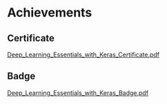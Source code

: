 

# Achievements
## Certificate
[Deep_Learning_Essentials_with_Keras_Certificate.pdf](https://prod-files-secure.s3.us-west-2.amazonaws.com/03e82b26-cccb-4906-bb56-adabcbdc0655/f5cf1405-8a02-49a4-beb6-3d50b033ba6e/Deep_Learning_Essentials_with_Keras_Certificate.pdf?X-Amz-Algorithm=AWS4-HMAC-SHA256&X-Amz-Content-Sha256=UNSIGNED-PAYLOAD&X-Amz-Credential=ASIAZI2LB466QFWXG77K%2F20250206%2Fus-west-2%2Fs3%2Faws4_request&X-Amz-Date=20250206T182039Z&X-Amz-Expires=3600&X-Amz-Security-Token=IQoJb3JpZ2luX2VjEEkaCXVzLXdlc3QtMiJGMEQCIDfi2%2F4bcd3w6wYzRvOWroei35pzsKe1k8sFgbS05QVxAiAlUO7QubgwXVMNFjsn5%2BrUoA1%2FDp2DZk%2BYlKqKBXOAlCr%2FAwhiEAAaDDYzNzQyMzE4MzgwNSIMD0Y9PiFYb3iwTGkEKtwDb%2B6aAJfLR8YD8dfjkxffN2ngbD7QyCOWB3vnIIA36r0PYq8NpENAjSR%2B2tgg2Nox72Fg9vsneF6ZP2DXoPclQwK6FIn%2FST2vR9kZ7vdqiXncHMAnCYgig7az1astdNXjuSSGiJE5HLCQT%2FrUzA0T5%2FnQCXtVTf8nDUPOMniSX028WYmkw0ulPGDqQQuPrzhs4K1P4ZoX6WZQoUQdpR6e5vzwOkky7QdATgvPTWyosqLicl%2FDClIaODNg%2B81WtbeCzbPwfY1NMMm%2FyCP27BfKXaWtwtYXrvx2rn37tmReUHHA3ZmWR%2BcSG71mrELItyeYRjTbNKU3pWRh86MIqrVL9mAAvWBLgYEElKnmGqWLChzJHsDGBY6wQD9pH7dzpdarAiNn8MSdKQTaDWebrHDgNKj9BDWk8QwmH%2F5u2pYCJVmPZXg5SiDbUvXtRyV2cXUQAHu%2F16ELhXbnR%2B2bJsUWQbN0JyOwU45L3JHxkXp0LOc6pQELs5hr3m9jo29nSMTJFIXOz2qYIZEKO0lUtopCNyXCCWm5dj9ZmDD5xkaKiLcKSmXbsY1zxnr91UHg%2F6jKIkmSPVRXHSYNsK4yPb4iR1Qc2FoLAFsYMuhZIsTe1E0DWl9R9FXyIjr6LqAwoNGTvQY6pgELL4Dgl5kaDZy7aCB8zx4YVHZ9umWi1ylsMe1Sin%2B50h%2F5rmh0zb0fa%2B3ehgxurjxq3MuF%2FyO8M6Tp%2BZTIlkAgJOBevb8pVJ7HtLl%2BIzHTSkcuQ%2BxQBFZceftfpW%2B6k25uw2PO%2BFXtiouOJ7hzismjmLTKMUTQoU8RyNw4Sa8fRDUscYCYHHzkd6Mvsq2c4bDNgBxbbZMXLOlw7CVaaLelXSj2imrc&X-Amz-Signature=86a8ad845d7f37ae3eeea5f8c0a52414ea13b0512b47e261d0a871647dbee9f1&X-Amz-SignedHeaders=host&x-id=GetObject)
## Badge
[Deep_Learning_Essentials_with_Keras_Badge.pdf](https://prod-files-secure.s3.us-west-2.amazonaws.com/03e82b26-cccb-4906-bb56-adabcbdc0655/5c209097-6d96-477f-a031-edc11aa6225f/Deep_Learning_Essentials_with_Keras_Badge.pdf?X-Amz-Algorithm=AWS4-HMAC-SHA256&X-Amz-Content-Sha256=UNSIGNED-PAYLOAD&X-Amz-Credential=ASIAZI2LB466QFWXG77K%2F20250206%2Fus-west-2%2Fs3%2Faws4_request&X-Amz-Date=20250206T182039Z&X-Amz-Expires=3600&X-Amz-Security-Token=IQoJb3JpZ2luX2VjEEkaCXVzLXdlc3QtMiJGMEQCIDfi2%2F4bcd3w6wYzRvOWroei35pzsKe1k8sFgbS05QVxAiAlUO7QubgwXVMNFjsn5%2BrUoA1%2FDp2DZk%2BYlKqKBXOAlCr%2FAwhiEAAaDDYzNzQyMzE4MzgwNSIMD0Y9PiFYb3iwTGkEKtwDb%2B6aAJfLR8YD8dfjkxffN2ngbD7QyCOWB3vnIIA36r0PYq8NpENAjSR%2B2tgg2Nox72Fg9vsneF6ZP2DXoPclQwK6FIn%2FST2vR9kZ7vdqiXncHMAnCYgig7az1astdNXjuSSGiJE5HLCQT%2FrUzA0T5%2FnQCXtVTf8nDUPOMniSX028WYmkw0ulPGDqQQuPrzhs4K1P4ZoX6WZQoUQdpR6e5vzwOkky7QdATgvPTWyosqLicl%2FDClIaODNg%2B81WtbeCzbPwfY1NMMm%2FyCP27BfKXaWtwtYXrvx2rn37tmReUHHA3ZmWR%2BcSG71mrELItyeYRjTbNKU3pWRh86MIqrVL9mAAvWBLgYEElKnmGqWLChzJHsDGBY6wQD9pH7dzpdarAiNn8MSdKQTaDWebrHDgNKj9BDWk8QwmH%2F5u2pYCJVmPZXg5SiDbUvXtRyV2cXUQAHu%2F16ELhXbnR%2B2bJsUWQbN0JyOwU45L3JHxkXp0LOc6pQELs5hr3m9jo29nSMTJFIXOz2qYIZEKO0lUtopCNyXCCWm5dj9ZmDD5xkaKiLcKSmXbsY1zxnr91UHg%2F6jKIkmSPVRXHSYNsK4yPb4iR1Qc2FoLAFsYMuhZIsTe1E0DWl9R9FXyIjr6LqAwoNGTvQY6pgELL4Dgl5kaDZy7aCB8zx4YVHZ9umWi1ylsMe1Sin%2B50h%2F5rmh0zb0fa%2B3ehgxurjxq3MuF%2FyO8M6Tp%2BZTIlkAgJOBevb8pVJ7HtLl%2BIzHTSkcuQ%2BxQBFZceftfpW%2B6k25uw2PO%2BFXtiouOJ7hzismjmLTKMUTQoU8RyNw4Sa8fRDUscYCYHHzkd6Mvsq2c4bDNgBxbbZMXLOlw7CVaaLelXSj2imrc&X-Amz-Signature=d70572b727922c7ba12c6a7fb044f723b35c64d28dcd6278fb627107e34c4881&X-Amz-SignedHeaders=host&x-id=GetObject)
